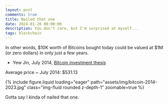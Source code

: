 ```yaml
---
layout: post
comments: true
title: Nailed that one
date: 2024-01-20 08:00:00
description: You don't care, but I'm surprised at myself...
tags: blockchain
---
```


In other words, $10K worth of Bitcoins bought today could be valued at $1M (or zero dollars) in only just a few years.

- Yew Jin, July 2014, [Bitcoin investment thesis](https://docs.google.com/document/d/1-3R10vhbe5GgBeREda3nAXtlT5YpwEviBao340H3tgM/edit?usp=sharing)

Average price ~ July 2014: $531.13

{% include figure.liquid loading="eager" path="assets/img/bitcoin-2014-2023.jpg" class="img-fluid rounded z-depth-1" zoomable=true %}

Gotta say I kinda of nailed that one.
